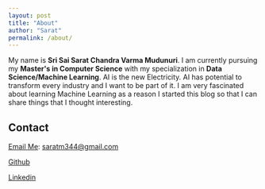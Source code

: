 ```yaml
---
layout: post
title: "About"
author: "Sarat"
permalink: /about/
---
```


My name is **Sri Sai Sarat Chandra Varma Mudunuri**. I am currently pursuing my **Master's in Computer Science** with my specialization in **Data Science/Machine Learning**. AI is the new Electricity. AI has potential to transform every industry and I want to be part of it. I am very fascinated about learning Machine Learning as a reason I started this blog so that I can share things that I thought interesting.

## Contact

[Email Me](mailto:saratm344@gmail.com): saratm344@gmail.com  

[Github](https://github.com/SaratM34)

[Linkedin](https://www.linkedin.com/in/saratm/)
